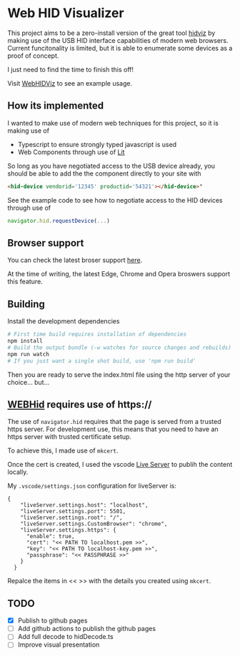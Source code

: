 # Web HID Visualizer

This project aims to be a zero-install version of the great tool [hidviz](https://hidviz.org/) by making use of the USB HID interface capabilities of modern web browsers.  Current funcitonality is limited, but it is able to enumerate some devices as a proof of concept.

I just need to find the time to finish this off!

Visit [WebHIDViz](https://m5p3nc3r.github.io/webhidviz/) to see an example usage.

## How its implemented

I wanted to make use of modern web techniques for this project, so it is making use of

- Typescript to ensure strongly typed javascript is used
- Web Components through use of [Lit](https://lit.dev)

So long as you have negotiated access to the USB device already, you should be able to add the the component directly to your site with

```html
<hid-device vendorid='12345' productid='54321'></hid-device>"

```

See the example code to see how to negotiate access to the HID devices through use of

```javascript
navigator.hid.requestDevice(...)
```

## Browser support

You can check the latest broser support [here](https://caniuse.com/webhid).

At the time of writing, the latest Edge, Chrome and Opera broswers support this feature.

## Building

Install the development dependencies

```bash
# First time build requires installation of dependencies
npm install
# Build the output bundle (-w watches for source changes and rebuilds)
npm run watch
# If you just want a single shot build, use 'npm run build'
```

Then you are ready to serve the index.html file using the http server of your choice... but...

## [WEBHid](https://wicg.github.io/webhid/) requires use of https://

The use of ```navigator.hid``` requires that the page is served from a trusted https server.  For development use, this means that you need to have an https server with trusted certificate setup.

To achieve this, I made use of ```mkcert```.

Once the cert is created, I used the vscode [Live Server](https://marketplace.visualstudio.com/items?itemName=ritwickdey.LiveServer) to publih the content locally.

My ```.vscode/settings.json``` configuration for liveServer is:

```
{
    "liveServer.settings.host": "localhost",
    "liveServer.settings.port": 5501,
    "liveServer.settings.root": "/",
    "liveServer.settings.CustomBrowser": "chrome",
    "liveServer.settings.https": {
      "enable": true,
      "cert": "<< PATH TO localhost.pem >>",
      "key": "<< PATH TO localhost-key.pem >>",
      "passphrase": "<< PASSPHRASE >>"
    }
  }
```

Repalce the items in << >> with the details you created using ```mkcert```.


## TODO

- [x] Publish to github pages 
- [ ] Add github actions to publish the github pages
- [ ] Add full decode to hidDecode.ts
- [ ] Improve visual presentation